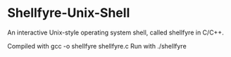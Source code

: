 # Shellfyre-Unix-Shell
An interactive Unix-style operating system shell, called shellfyre in C/C++.

Compiled with gcc -o shellfyre shellfyre.c
Run with ./shellfyre
